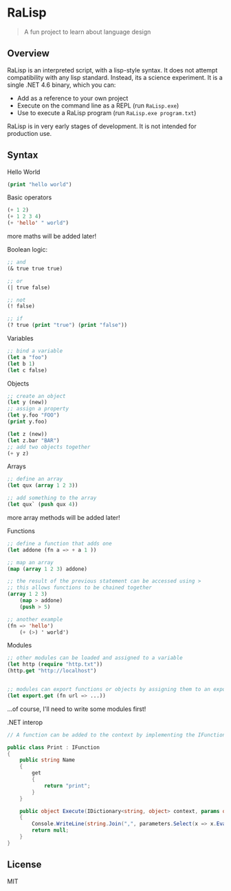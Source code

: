 # RaLisp

> A fun project to learn about language design

## Overview

RaLisp is an interpreted script, with a lisp-style syntax. It does not attempt compatibility with any lisp standard. Instead, its a science experiment. It is a single .NET 4.6 binary, which you can:

* Add as a reference to your own project
* Execute on the command line as a REPL (run `RaLisp.exe`)
* Use to execute a RaLisp program (run `RaLisp.exe program.txt`)

RaLisp is in very early stages of development. It is not intended for production use.

## Syntax

Hello World

```lisp
(print "hello world")
```

Basic operators

```lisp
(+ 1 2)
(+ 1 2 3 4)
(+ 'hello' " world")
```
more maths will be added later!

Boolean logic:

```lisp
;; and
(& true true true) 

;; or
(| true false) 

;; not
(! false)

;; if 
(? true (print "true") (print "false"))
```

Variables

```lisp
;; bind a variable
(let a "foo")
(let b 1)
(let c false)
```

Objects

```lisp
;; create an object
(let y (new))
;; assign a property
(let y.foo "FOO")
(print y.foo)

(let z (new))
(let z.bar "BAR")
;; add two objects together
(+ y z)
```

Arrays

```lisp
;; define an array
(let qux (array 1 2 3))

;; add something to the array
(let qux` (push qux 4))
```
more array methods will be added later!

Functions

```lisp
;; define a function that adds one
(let addone (fn a => + a 1 ))

;; map an array
(map (array 1 2 3) addone)

;; the result of the previous statement can be accessed using >
;; this allows functions to be chained together
(array 1 2 3)
	(map > addone)
	(push > 5)

;; another example
(fn => 'hello')
    (+ (>) ' world')	
```

Modules

```lisp
;; other modules can be loaded and assigned to a variable
(let http (require "http.txt"))
(http.get "http://localhost")


;; modules can export functions or objects by assigning them to an export object
(let export.get (fn url => ...))
```

...of course, I'll need to write some modules first!

.NET interop

```C#
// A function can be added to the context by implementing the IFunction interface, and ensuring the assembly is loaded.

public class Print : IFunction
{
    public string Name
    {
        get
        {
            return "print";
        }
    }

    public object Execute(IDictionary<string, object> context, params object[] parameters)
    {
        Console.WriteLine(string.Join(",", parameters.Select(x => x.Evaluate(context).ToString())));
        return null;
    }
}
```

## License 

MIT



